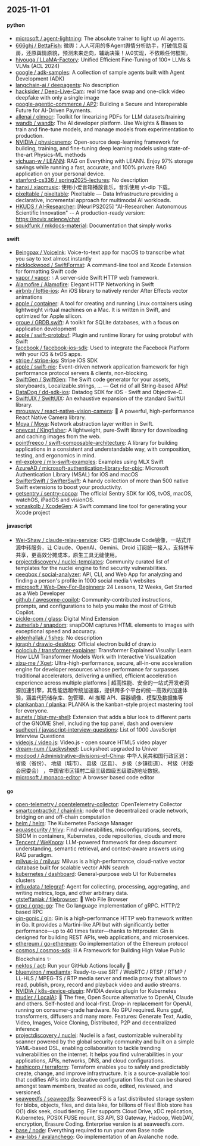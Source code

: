 ## 2025-11-01

#### python
* [microsoft / agent-lightning](https://github.com/microsoft/agent-lightning): The absolute trainer to light up AI agents.
* [666ghj / BettaFish](https://github.com/666ghj/BettaFish): 微舆：人人可用的多Agent舆情分析助手，打破信息茧房，还原舆情原貌，预测未来走向，辅助决策！从0实现，不依赖任何框架。
* [hiyouga / LLaMA-Factory](https://github.com/hiyouga/LLaMA-Factory): Unified Efficient Fine-Tuning of 100+ LLMs & VLMs (ACL 2024)
* [google / adk-samples](https://github.com/google/adk-samples): A collection of sample agents built with Agent Development (ADK)
* [langchain-ai / deepagents](https://github.com/langchain-ai/deepagents): No description
* [hacksider / Deep-Live-Cam](https://github.com/hacksider/Deep-Live-Cam): real time face swap and one-click video deepfake with only a single image
* [google-agentic-commerce / AP2](https://github.com/google-agentic-commerce/AP2): Building a Secure and Interoperable Future for AI-Driven Payments.
* [allenai / olmocr](https://github.com/allenai/olmocr): Toolkit for linearizing PDFs for LLM datasets/training
* [wandb / wandb](https://github.com/wandb/wandb): The AI developer platform. Use Weights & Biases to train and fine-tune models, and manage models from experimentation to production.
* [NVIDIA / physicsnemo](https://github.com/NVIDIA/physicsnemo): Open-source deep-learning framework for building, training, and fine-tuning deep learning models using state-of-the-art Physics-ML methods
* [yichuan-w / LEANN](https://github.com/yichuan-w/LEANN): RAG on Everything with LEANN. Enjoy 97% storage savings while running a fast, accurate, and 100% private RAG application on your personal device.
* [stanford-cs336 / spring2025-lectures](https://github.com/stanford-cs336/spring2025-lectures): No description
* [hanxi / xiaomusic](https://github.com/hanxi/xiaomusic): 使用小爱音箱播放音乐，音乐使用 yt-dlp 下载。
* [pixeltable / pixeltable](https://github.com/pixeltable/pixeltable): Pixeltable — Data Infrastructure providing a declarative, incremental approach for multimodal AI workloads.
* [HKUDS / AI-Researcher](https://github.com/HKUDS/AI-Researcher): [NeurIPS2025] "AI-Researcher: Autonomous Scientific Innovation" -- A production-ready version: https://novix.science/chat
* [squidfunk / mkdocs-material](https://github.com/squidfunk/mkdocs-material): Documentation that simply works

#### swift
* [Beingpax / VoiceInk](https://github.com/Beingpax/VoiceInk): Voice-to-text app for macOS to transcribe what you say to text almost instantly
* [nicklockwood / SwiftFormat](https://github.com/nicklockwood/SwiftFormat): A command-line tool and Xcode Extension for formatting Swift code
* [vapor / vapor](https://github.com/vapor/vapor): 💧 A server-side Swift HTTP web framework.
* [Alamofire / Alamofire](https://github.com/Alamofire/Alamofire): Elegant HTTP Networking in Swift
* [airbnb / lottie-ios](https://github.com/airbnb/lottie-ios): An iOS library to natively render After Effects vector animations
* [apple / container](https://github.com/apple/container): A tool for creating and running Linux containers using lightweight virtual machines on a Mac. It is written in Swift, and optimized for Apple silicon.
* [groue / GRDB.swift](https://github.com/groue/GRDB.swift): A toolkit for SQLite databases, with a focus on application development
* [apple / swift-protobuf](https://github.com/apple/swift-protobuf): Plugin and runtime library for using protobuf with Swift
* [facebook / facebook-ios-sdk](https://github.com/facebook/facebook-ios-sdk): Used to integrate the Facebook Platform with your iOS & tvOS apps.
* [stripe / stripe-ios](https://github.com/stripe/stripe-ios): Stripe iOS SDK
* [apple / swift-nio](https://github.com/apple/swift-nio): Event-driven network application framework for high performance protocol servers & clients, non-blocking.
* [SwiftGen / SwiftGen](https://github.com/SwiftGen/SwiftGen): The Swift code generator for your assets, storyboards, Localizable.strings, … — Get rid of all String-based APIs!
* [DataDog / dd-sdk-ios](https://github.com/DataDog/dd-sdk-ios): Datadog SDK for iOS - Swift and Objective-C.
* [SwiftUIX / SwiftUIX](https://github.com/SwiftUIX/SwiftUIX): An exhaustive expansion of the standard SwiftUI library.
* [mrousavy / react-native-vision-camera](https://github.com/mrousavy/react-native-vision-camera): 📸 A powerful, high-performance React Native Camera library.
* [Moya / Moya](https://github.com/Moya/Moya): Network abstraction layer written in Swift.
* [onevcat / Kingfisher](https://github.com/onevcat/Kingfisher): A lightweight, pure-Swift library for downloading and caching images from the web.
* [pointfreeco / swift-composable-architecture](https://github.com/pointfreeco/swift-composable-architecture): A library for building applications in a consistent and understandable way, with composition, testing, and ergonomics in mind.
* [ml-explore / mlx-swift-examples](https://github.com/ml-explore/mlx-swift-examples): Examples using MLX Swift
* [AzureAD / microsoft-authentication-library-for-objc](https://github.com/AzureAD/microsoft-authentication-library-for-objc): Microsoft Authentication Library (MSAL) for iOS and macOS
* [SwifterSwift / SwifterSwift](https://github.com/SwifterSwift/SwifterSwift): A handy collection of more than 500 native Swift extensions to boost your productivity.
* [getsentry / sentry-cocoa](https://github.com/getsentry/sentry-cocoa): The official Sentry SDK for iOS, tvOS, macOS, watchOS, iPadOS and visionOS.
* [yonaskolb / XcodeGen](https://github.com/yonaskolb/XcodeGen): A Swift command line tool for generating your Xcode project

#### javascript
* [Wei-Shaw / claude-relay-service](https://github.com/Wei-Shaw/claude-relay-service): CRS-自建Claude Code镜像，一站式开源中转服务，让 Claude、OpenAI、Gemini、Droid 订阅统一接入，支持拼车共享，更高效分摊成本，原生工具无缝使用。
* [projectdiscovery / nuclei-templates](https://github.com/projectdiscovery/nuclei-templates): Community curated list of templates for the nuclei engine to find security vulnerabilities.
* [qeeqbox / social-analyzer](https://github.com/qeeqbox/social-analyzer): API, CLI, and Web App for analyzing and finding a person's profile in 1000 social media \ websites
* [microsoft / Web-Dev-For-Beginners](https://github.com/microsoft/Web-Dev-For-Beginners): 24 Lessons, 12 Weeks, Get Started as a Web Developer
* [github / awesome-copilot](https://github.com/github/awesome-copilot): Community-contributed instructions, prompts, and configurations to help you make the most of GitHub Copilot.
* [pickle-com / glass](https://github.com/pickle-com/glass): Digital Mind Extension
* [zumerlab / snapdom](https://github.com/zumerlab/snapdom): snapDOM captures HTML elements to images with exceptional speed and accuracy.
* [aldenhallak / fishes](https://github.com/aldenhallak/fishes): No description
* [jgraph / drawio-desktop](https://github.com/jgraph/drawio-desktop): Official electron build of draw.io
* [poloclub / transformer-explainer](https://github.com/poloclub/transformer-explainer): Transformer Explained Visually: Learn How LLM Transformer Models Work with Interactive Visualization
* [xixu-me / Xget](https://github.com/xixu-me/Xget): Ultra-high-performance, secure, all-in-one acceleration engine for developer resources whose performance far surpasses traditional accelerators, delivering a unified, efficient acceleration experience across multiple platforms | 超高性能、安全的一站式开发者资源加速引擎，其性能远超传统加速器，提供跨多个平台的统一高效的加速体验，涵盖代码储存库、包管理、AI 推理 API、容器镜像、模型及数据集等
* [plankanban / planka](https://github.com/plankanban/planka): PLANKA is the kanban-style project mastering tool for everyone.
* [aunetx / blur-my-shell](https://github.com/aunetx/blur-my-shell): Extension that adds a blur look to different parts of the GNOME Shell, including the top panel, dash and overview
* [sudheerj / javascript-interview-questions](https://github.com/sudheerj/javascript-interview-questions): List of 1000 JavaScript Interview Questions
* [videojs / video.js](https://github.com/videojs/video.js): Video.js - open source HTML5 video player
* [dream-num / Luckysheet](https://github.com/dream-num/Luckysheet): Luckysheet upgraded to Univer
* [modood / Administrative-divisions-of-China](https://github.com/modood/Administrative-divisions-of-China): 中华人民共和国行政区划：省级（省份）、 地级（城市）、 县级（区县）、 乡级（乡镇街道）、 村级（村委会居委会） ，中国省市区镇村二级三级四级五级联动地址数据。
* [microsoft / monaco-editor](https://github.com/microsoft/monaco-editor): A browser based code editor

#### go
* [open-telemetry / opentelemetry-collector](https://github.com/open-telemetry/opentelemetry-collector): OpenTelemetry Collector
* [smartcontractkit / chainlink](https://github.com/smartcontractkit/chainlink): node of the decentralized oracle network, bridging on and off-chain computation
* [helm / helm](https://github.com/helm/helm): The Kubernetes Package Manager
* [aquasecurity / trivy](https://github.com/aquasecurity/trivy): Find vulnerabilities, misconfigurations, secrets, SBOM in containers, Kubernetes, code repositories, clouds and more
* [Tencent / WeKnora](https://github.com/Tencent/WeKnora): LLM-powered framework for deep document understanding, semantic retrieval, and context-aware answers using RAG paradigm.
* [milvus-io / milvus](https://github.com/milvus-io/milvus): Milvus is a high-performance, cloud-native vector database built for scalable vector ANN search
* [kubernetes / dashboard](https://github.com/kubernetes/dashboard): General-purpose web UI for Kubernetes clusters
* [influxdata / telegraf](https://github.com/influxdata/telegraf): Agent for collecting, processing, aggregating, and writing metrics, logs, and other arbitrary data.
* [gtsteffaniak / filebrowser](https://github.com/gtsteffaniak/filebrowser): 📂 Web File Browser
* [grpc / grpc-go](https://github.com/grpc/grpc-go): The Go language implementation of gRPC. HTTP/2 based RPC
* [gin-gonic / gin](https://github.com/gin-gonic/gin): Gin is a high-performance HTTP web framework written in Go. It provides a Martini-like API but with significantly better performance—up to 40 times faster—thanks to httprouter. Gin is designed for building REST APIs, web applications, and microservices.
* [ethereum / go-ethereum](https://github.com/ethereum/go-ethereum): Go implementation of the Ethereum protocol
* [cosmos / cosmos-sdk](https://github.com/cosmos/cosmos-sdk): ⛓️ A Framework for Building High Value Public Blockchains ✨
* [nektos / act](https://github.com/nektos/act): Run your GitHub Actions locally 🚀
* [bluenviron / mediamtx](https://github.com/bluenviron/mediamtx): Ready-to-use SRT / WebRTC / RTSP / RTMP / LL-HLS / MPEG-TS / RTP media server and media proxy that allows to read, publish, proxy, record and playback video and audio streams.
* [NVIDIA / k8s-device-plugin](https://github.com/NVIDIA/k8s-device-plugin): NVIDIA device plugin for Kubernetes
* [mudler / LocalAI](https://github.com/mudler/LocalAI): 🤖 The free, Open Source alternative to OpenAI, Claude and others. Self-hosted and local-first. Drop-in replacement for OpenAI, running on consumer-grade hardware. No GPU required. Runs gguf, transformers, diffusers and many more. Features: Generate Text, Audio, Video, Images, Voice Cloning, Distributed, P2P and decentralized inference
* [projectdiscovery / nuclei](https://github.com/projectdiscovery/nuclei): Nuclei is a fast, customizable vulnerability scanner powered by the global security community and built on a simple YAML-based DSL, enabling collaboration to tackle trending vulnerabilities on the internet. It helps you find vulnerabilities in your applications, APIs, networks, DNS, and cloud configurations.
* [hashicorp / terraform](https://github.com/hashicorp/terraform): Terraform enables you to safely and predictably create, change, and improve infrastructure. It is a source-available tool that codifies APIs into declarative configuration files that can be shared amongst team members, treated as code, edited, reviewed, and versioned.
* [seaweedfs / seaweedfs](https://github.com/seaweedfs/seaweedfs): SeaweedFS is a fast distributed storage system for blobs, objects, files, and data lake, for billions of files! Blob store has O(1) disk seek, cloud tiering. Filer supports Cloud Drive, xDC replication, Kubernetes, POSIX FUSE mount, S3 API, S3 Gateway, Hadoop, WebDAV, encryption, Erasure Coding. Enterprise version is at seaweedfs.com.
* [base / node](https://github.com/base/node): Everything required to run your own Base node
* [ava-labs / avalanchego](https://github.com/ava-labs/avalanchego): Go implementation of an Avalanche node.
